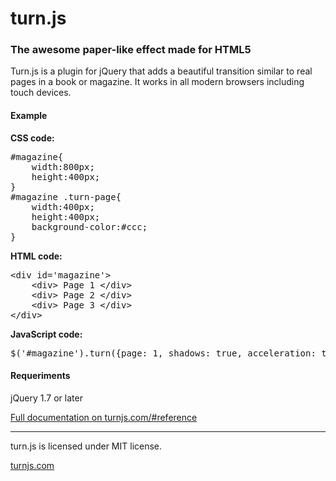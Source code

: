 turn.js
=========

### The awesome paper-like effect made for HTML5

Turn.js is a plugin for jQuery that adds a beautiful transition similar 
to real pages in a book or magazine. It works in all modern browsers including
touch devices. 


#### Example

**CSS code:**
<pre>
#magazine{
	width:800px;
	height:400px;
}
#magazine .turn-page{
	width:400px;
	height:400px;
	background-color:#ccc;
}
</pre>

**HTML code:**
<pre>
&lt;div id=<span class="string">'magazine'</span>&gt;
	&lt;div&gt; <span class="text">Page 1</span> &lt;/div&gt;
	&lt;div&gt; <span class="text">Page 2</span> &lt;/div&gt;
	&lt;div&gt; <span class="text">Page 3</span> &lt;/div&gt;
&lt;/div&gt;
</pre>

**JavaScript code:**
<pre>
$('#magazine').turn({page: 1, shadows: true, acceleration: true});
</pre>

#### Requeriments

jQuery 1.7 or later



[Full documentation on turnjs.com/#reference](https://github.com/blasten/turn.js/wiki/Reference)

* * *

turn.js is licensed under MIT license.

[turnjs.com](http://www.turnjs.com/)
